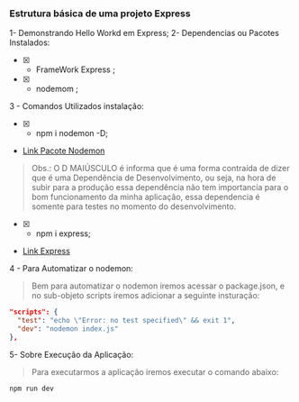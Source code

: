 ### Estrutura básica de uma projeto Express

1- Demonstrando Hello Workd em Express;
2- Dependencias ou Pacotes Instalados:
   - [x] - FrameWork Express ;
   - [x] - nodemom ;

3 - Comandos Utilizados instalação:
   - [x] - npm i nodemon -D;
-  [Link Pacote Nodemon ](https://duckduckgo.com)
  > Obs.: O D MAIÚSCULO é informa que é uma forma contraída de dizer que é uma Dependência de Desenvolvimento, ou seja, na hora de subir para a produção essa dependência não tem importancia para o bom funcionamento da minha aplicação, essa dependencia é somente para testes no momento do desenvolvimento.
  - [x] - npm i express;  
  -  [Link Express ](https://www.npmjs.com/package/express)

4 - Para Automatizar o nodemon:
  >Bem para automatizar o nodemon iremos acessar o package.json, e no sub-objeto scripts iremos adicionar a seguinte insturação:
  ```json
 "scripts": {
    "test": "echo \"Error: no test specified\" && exit 1",
    "dev": "nodemon index.js"
  },
  ```

5- Sobre Execução da Aplicação:
> Para executarmos a aplicação iremos executar o comando abaixo:
```console
npm run dev
```